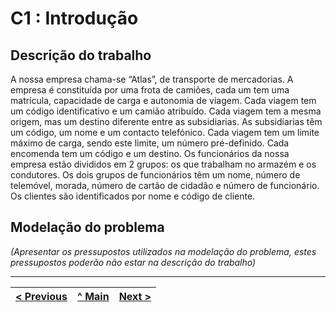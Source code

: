 # C1 : Introdução


## Descrição do trabalho

A nossa empresa chama-se “Atlas”, de transporte de mercadorias. A empresa é constituída por uma frota de camiões, cada um tem uma matrícula, capacidade de carga e autonomia de viagem.
Cada viagem tem um código identificativo e um camião atribuído. Cada viagem tem a mesma origem, mas um destino diferente entre as subsidiarias.
As subsidiarias têm um código, um nome e um contacto telefónico.
Cada viagem tem um limite máximo de carga, sendo este limite, um número pré-definido.
Cada encomenda tem um código e um destino.
Os funcionários da nossa empresa estão divididos em 2 grupos: os que trabalham no armazém e os condutores.
Os dois grupos de funcionários têm um nome, número de telemóvel, morada, número de cartão de cidadão e número de funcionário.
Os clientes são identificados por nome e código de cliente.

## Modelação do problema

_(Apresentar os pressupostos utilizados na modelação do problema, estes pressupostos poderão não estar na descrição do trabalho)_


---
[< Previous](rei00.md) | [^ Main](https://github.com/exemploTrabalho/reportSIBD) | [Next >](rei02.md)
:--- | :---: | ---: 
